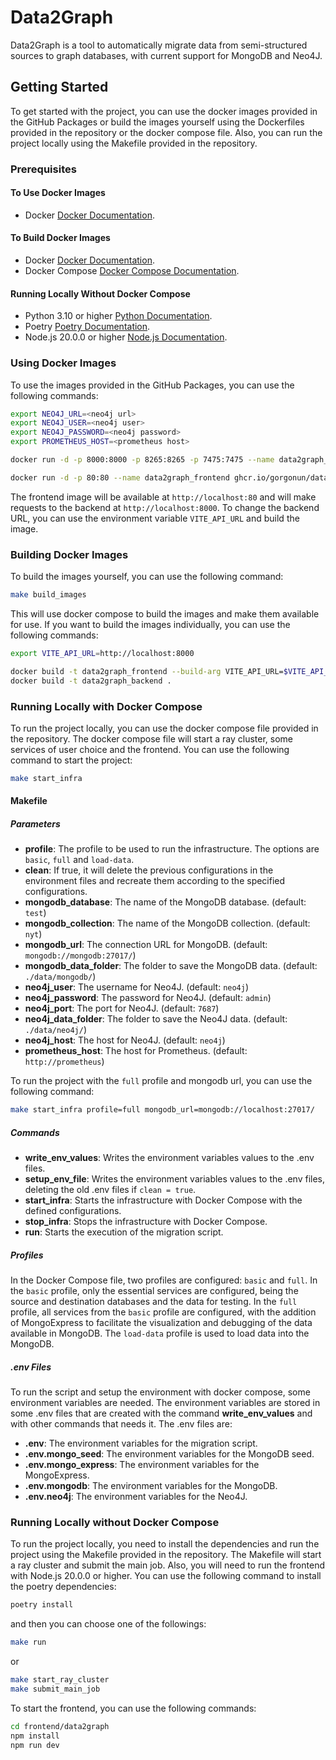 # Data2Graph

Data2Graph is a tool to automatically migrate data from semi-structured sources to graph databases, with current support for MongoDB and Neo4J.

## Getting Started

To get started with the project, you can use the docker images provided in the GitHub Packages or build the images yourself using the Dockerfiles provided in the repository or the docker compose file. Also, you can run the project locally using the Makefile provided in the repository.

### Prerequisites

#### To Use Docker Images

- Docker [Docker Documentation](https://docs.docker.com/get-docker/).

#### To Build Docker Images

- Docker [Docker Documentation](https://docs.docker.com/get-docker/).
- Docker Compose [Docker Compose Documentation](https://docs.docker.com/compose/install/).

#### Running Locally Without Docker Compose

- Python 3.10 or higher [Python Documentation](https://www.python.org/downloads/).
- Poetry [Poetry Documentation](https://python-poetry.org/docs/).
- Node.js 20.0.0 or higher [Node.js Documentation](https://nodejs.org/en/download/).

### Using Docker Images

To use the images provided in the GitHub Packages, you can use the following commands:

```bash
export NEO4J_URL=<neo4j url>
export NEO4J_USER=<neo4j user>
export NEO4J_PASSWORD=<neo4j password>
export PROMETHEUS_HOST=<prometheus host>

docker run -d -p 8000:8000 -p 8265:8265 -p 7475:7475 --name data2graph_backend -e NEO4J_URL=$NEO4J_URL -e NEO4J_USER=$NEO4J_USER -e NEO4J_PASSWORD=$NEO4J_PASSWORD -e PROMETHEUS_HOST=$PROMETHEUS_HOST  ghcr.io/gorgonun/data_to_graph_backend:latest

docker run -d -p 80:80 --name data2graph_frontend ghcr.io/gorgonun/data_to_graph_frontend:latest
```

The frontend image will be available at `http://localhost:80` and will make requests to the backend at `http://localhost:8000`. To change the backend URL, you can use the environment variable `VITE_API_URL` and build the image.

### Building Docker Images

To build the images yourself, you can use the following command:

```bash
make build_images
```

This will use docker compose to build the images and make them available for use. If you want to build the images individually, you can use the following commands:

```bash
export VITE_API_URL=http://localhost:8000

docker build -t data2graph_frontend --build-arg VITE_API_URL=$VITE_API_URL  ./frontend/data2graph/
docker build -t data2graph_backend .
```

### Running Locally with Docker Compose

To run the project locally, you can use the docker compose file provided in the repository. The docker compose file will start a ray cluster, some services of user choice and the frontend. You can use the following command to start the project:

```bash
make start_infra
```

#### Makefile

##### Parameters

- **profile**: The profile to be used to run the infrastructure. The options are `basic`, `full` and `load-data`.
- **clean**: If true, it will delete the previous configurations in the environment files and recreate them according to the specified configurations.
- **mongodb_database**: The name of the MongoDB database. (default: `test`)
- **mongodb_collection**: The name of the MongoDB collection. (default: `nyt`)
- **mongodb_url**: The connection URL for MongoDB. (default: `mongodb://mongodb:27017/`)
- **mongodb_data_folder**: The folder to save the MongoDB data. (default: `./data/mongodb/`)
- **neo4j_user**: The username for Neo4J. (default: `neo4j`)
- **neo4j_password**: The password for Neo4J. (default: `admin`)
- **neo4j_port**: The port for Neo4J. (default: `7687`)
- **neo4j_data_folder**: The folder to save the Neo4J data. (default: `./data/neo4j/`)
- **neo4j_host**: The host for Neo4J. (default: `neo4j`)
- **prometheus_host**: The host for Prometheus. (default: `http://prometheus`)

To run the project with the `full` profile and mongodb url, you can use the following command:

```bash
make start_infra profile=full mongodb_url=mongodb://localhost:27017/
```

##### Commands

- **write_env_values**: Writes the environment variables values to the .env files.
- **setup_env_file**: Writes the environment variables values to the .env files, deleting the old .env files if `clean = true`.
- **start_infra**: Starts the infrastructure with Docker Compose with the defined configurations.
- **stop_infra**: Stops the infrastructure with Docker Compose.
- **run**: Starts the execution of the migration script.

##### Profiles

In the Docker Compose file, two profiles are configured: `basic` and `full`. In the `basic` profile, only the essential services are configured, being the source and destination databases and the data for testing. In the `full` profile, all services from the `basic` profile are configured, with the addition of MongoExpress to facilitate the visualization and debugging of the data available in MongoDB. The `load-data` profile is used to load data into the MongoDB.

##### .env Files

To run the script and setup the environment with docker compose, some environment variables are needed. The environment variables are stored in some .env files that are created with the command **write_env_values** and with other commands that needs it. The .env files are:

- **.env**: The environment variables for the migration script.
- **.env.mongo_seed**: The environment variables for the MongoDB seed.
- **.env.mongo_express**: The environment variables for the MongoExpress.
- **.env.mongodb**: The environment variables for the MongoDB.
- **.env.neo4j**: The environment variables for the Neo4J.

### Running Locally without Docker Compose

To run the project locally, you need to install the dependencies and run the project using the Makefile provided in the repository. The Makefile will start a ray cluster and submit the main job. Also, you will need to run the frontend with Node.js 20.0.0 or higher. You can use the following command to install the poetry dependencies:

```bash
poetry install
```

and then you can choose one of the followings:

```bash
make run
```

or

```bash
make start_ray_cluster
make submit_main_job
```

To start the frontend, you can use the following commands:

```bash
cd frontend/data2graph
npm install
npm run dev
```
